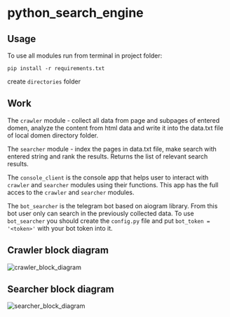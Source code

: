 # python_search_engine

## Usage
  
To use all modules run from terminal in project folder:
```
pip install -r requirements.txt
```
create `directories` folder

## Work

The `crawler` module - collect all data from page and subpages of entered domen, analyze the content from html data and write it into the data.txt file of local domen directory folder.

The `searcher` module - index the pages in data.txt file, make search with entered string and rank the results. Returns the list of relevant search results.

The `console_client` is the console app that helps user to interact with `crawler` and `searcher` modules using their functions. This app has the full acces to the `crawler` and `searcher` modules.

The `bot_searcher` is the telegram bot based on aiogram library. From this bot user only can search in the previously collected data.
To use `bot_searcher` you should create the `config.py` file and put `bot_token = '<token>'` with your bot token into it.

## Crawler block diagram
![crawler_block_diagram](https://user-images.githubusercontent.com/76401858/167364551-95b69cb1-b62b-4a97-89dd-2f0fcc4cf590.png)


## Searcher block diagram
![searcher_block_diagram](https://user-images.githubusercontent.com/76401858/167364602-5bc9b9c4-7fb6-4e6e-affd-a5ceb763df25.png)
